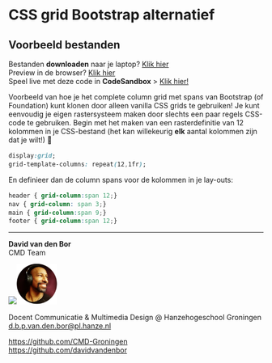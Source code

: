 # CSS grid Bootstrap alternatief

## Voorbeeld bestanden
Bestanden **downloaden** naar je laptop? [Klik hier](https://github.com/CMD-Groningen/css-grid-bootstrap-alternatief/archive/refs/heads/master.zip)     
Preview in de browser? [Klik hier](https://cmd-groningen.github.io/css-grid-bootstrap-alternatief)  
Speel live met deze code in **CodeSandbox** > [Klik hier!](https://codesandbox.io/s/github/CMD-Groningen/css-grid-bootstrap-alternatief) 

Voorbeeld van hoe je het complete column grid met spans van Bootstrap (of Foundation) kunt klonen door alleen vanilla CSS grids te gebruiken! Je kunt eenvoudig je eigen rastersysteem maken door slechts een paar regels CSS-code te gebruiken. Begin met het maken van een rasterdefinitie van 12 kolommen in je CSS-bestand (het kan willekeurig **elk** aantal kolommen zijn dat je wilt!) 🙂

```CSS
display:grid;
grid-template-columns: repeat(12,1fr);
```

En definieer dan de column spans voor de kolommen in je lay-outs:

```CSS
header { grid-column:span 12;}
nav { grid-column: span 3;}
main { grid-column:span 9;}
footer { grid-column:span 12;}
```

----------------------
**David van den Bor**  
CMD Team  

<img src="https://avatars.githubusercontent.com/u/124282406?s=80&amp;v=4" style="width: 80px; max-width: 100%;"><img src="https://github.com/CMD-Groningen/.github/raw/main/davidvandenbor-rond.png" style="width: 80px; max-width: 100%;">

Docent Communicatie & Multimedia Design @ Hanzehogeschool Groningen  
d.b.p.van.den.bor@pl.hanze.nl  

https://github.com/CMD-Groningen  
https://github.com/davidvandenbor
